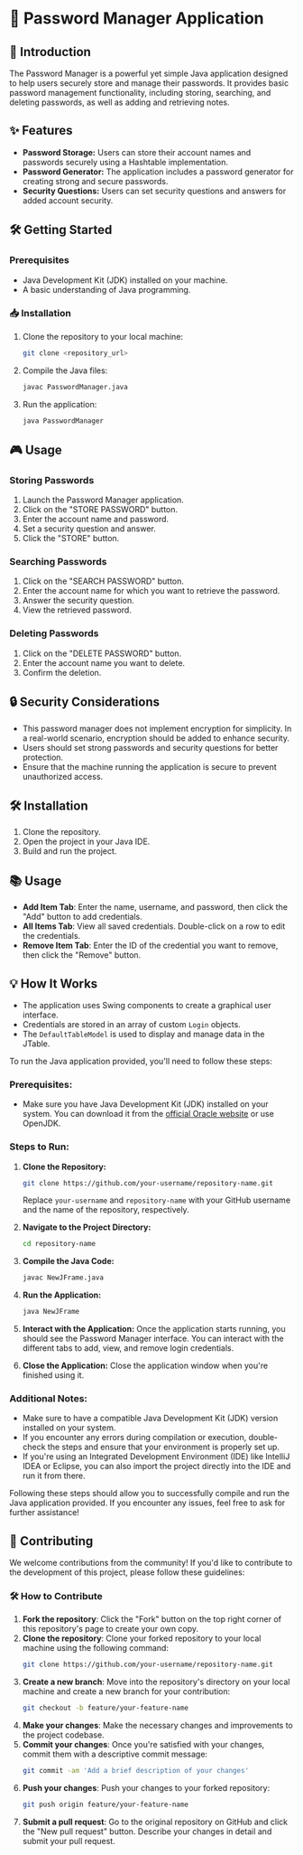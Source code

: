 # 📝 Password Manager Application

## 🚀 Introduction

The Password Manager is a powerful yet simple Java application designed to help users securely store and manage their passwords. It provides basic password management functionality, including storing, searching, and deleting passwords, as well as adding and retrieving notes.

## ✨ Features

- **Password Storage:** Users can store their account names and passwords securely using a Hashtable implementation.
- **Password Generator:** The application includes a password generator for creating strong and secure passwords.
- **Security Questions:** Users can set security questions and answers for added account security.

## 🛠️ Getting Started

### Prerequisites

- Java Development Kit (JDK) installed on your machine.
- A basic understanding of Java programming.

### 📥 Installation

1. Clone the repository to your local machine:

   ```bash
   git clone <repository_url>
   ```

2. Compile the Java files:

   ```bash
   javac PasswordManager.java
   ```

3. Run the application:

   ```bash
   java PasswordManager
   ```

## 🎮 Usage

### Storing Passwords

1. Launch the Password Manager application.
2. Click on the "STORE PASSWORD" button.
3. Enter the account name and password.
4. Set a security question and answer.
5. Click the "STORE" button.

### Searching Passwords

1. Click on the "SEARCH PASSWORD" button.
2. Enter the account name for which you want to retrieve the password.
3. Answer the security question.
4. View the retrieved password.

### Deleting Passwords

1. Click on the "DELETE PASSWORD" button.
2. Enter the account name you want to delete.
3. Confirm the deletion.


## 🔒 Security Considerations

- This password manager does not implement encryption for simplicity. In a real-world scenario, encryption should be added to enhance security.
- Users should set strong passwords and security questions for better protection.
- Ensure that the machine running the application is secure to prevent unauthorized access.


## 🛠️ Installation

1. Clone the repository.
2. Open the project in your Java IDE.
3. Build and run the project.

## 📚 Usage

- **Add Item Tab**: Enter the name, username, and password, then click the "Add" button to add credentials.
- **All Items Tab**: View all saved credentials. Double-click on a row to edit the credentials.
- **Remove Item Tab**: Enter the ID of the credential you want to remove, then click the "Remove" button.

## 💡 How It Works

- The application uses Swing components to create a graphical user interface.
- Credentials are stored in an array of custom `Login` objects.
- The `DefaultTableModel` is used to display and manage data in the JTable.

To run the Java application provided, you'll need to follow these steps:

### Prerequisites:
- Make sure you have Java Development Kit (JDK) installed on your system. You can download it from the [official Oracle website](https://www.oracle.com/java/technologies/javase-jdk11-downloads.html) or use OpenJDK.

### Steps to Run:

1. **Clone the Repository:**
   ```bash
   git clone https://github.com/your-username/repository-name.git
   ```
   Replace `your-username` and `repository-name` with your GitHub username and the name of the repository, respectively.

2. **Navigate to the Project Directory:**
   ```bash
   cd repository-name
   ```

3. **Compile the Java Code:**
   ```bash
   javac NewJFrame.java
   ```

4. **Run the Application:**
   ```bash
   java NewJFrame
   ```

5. **Interact with the Application:**
   Once the application starts running, you should see the Password Manager interface. You can interact with the different tabs to add, view, and remove login credentials.

6. **Close the Application:**
   Close the application window when you're finished using it.

### Additional Notes:

- Make sure to have a compatible Java Development Kit (JDK) version installed on your system.
- If you encounter any errors during compilation or execution, double-check the steps and ensure that your environment is properly set up.
- If you're using an Integrated Development Environment (IDE) like IntelliJ IDEA or Eclipse, you can also import the project directly into the IDE and run it from there.

Following these steps should allow you to successfully compile and run the Java application provided. If you encounter any issues, feel free to ask for further assistance!

## 🤝 Contributing

We welcome contributions from the community! If you'd like to contribute to the development of this project, please follow these guidelines:

### 🛠️ How to Contribute

1. **Fork the repository**: Click the "Fork" button on the top right corner of this repository's page to create your own copy.
2. **Clone the repository**: Clone your forked repository to your local machine using the following command:
    ```bash
    git clone https://github.com/your-username/repository-name.git
    ```
3. **Create a new branch**: Move into the repository's directory on your local machine and create a new branch for your contribution:
    ```bash
    git checkout -b feature/your-feature-name
    ```
4. **Make your changes**: Make the necessary changes and improvements to the project codebase.
5. **Commit your changes**: Once you're satisfied with your changes, commit them with a descriptive commit message:
    ```bash
    git commit -am 'Add a brief description of your changes'
    ```
6. **Push your changes**: Push your changes to your forked repository:
    ```bash
    git push origin feature/your-feature-name
    ```
7. **Submit a pull request**: Go to the original repository on GitHub and click the "New pull request" button. Describe your changes in detail and submit your pull request.
